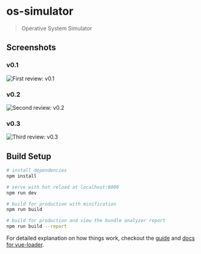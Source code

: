 # os-simulator

> Operative System Simulator

## Screenshots

### v0.1
![First review: v0.1](/../screenshots/os-simulator-v0.1-fullpage.png?raw=true "OS-Simulator v0.1")

### v0.2
![Second review: v0.2](/../screenshots/os-simulator-v0.2-fullpage.png?raw=true "OS-Simulator v0.2")

### v0.3
![Third review: v0.3](/../screenshots/os-simulator-v0.3-fullpage.png?raw=true "OS-Simulator v0.3")


## Build Setup

``` bash
# install dependencies
npm install

# serve with hot reload at localhost:8080
npm run dev

# build for production with minification
npm run build

# build for production and view the bundle analyzer report
npm run build --report
```

For detailed explanation on how things work, checkout the [guide](http://vuejs-templates.github.io/webpack/) and [docs for vue-loader](http://vuejs.github.io/vue-loader).
